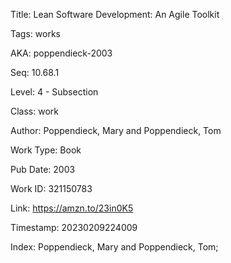 Title:  Lean Software Development: An Agile Toolkit

Tags:   works

AKA:    poppendieck-2003

Seq:    10.68.1

Level:  4 - Subsection

Class:  work

Author: Poppendieck, Mary and Poppendieck, Tom

Work Type: Book

Pub Date: 2003

Work ID: 321150783

Link:   https://amzn.to/23in0K5

Timestamp: 20230209224009

Index:  Poppendieck, Mary and Poppendieck, Tom; 
